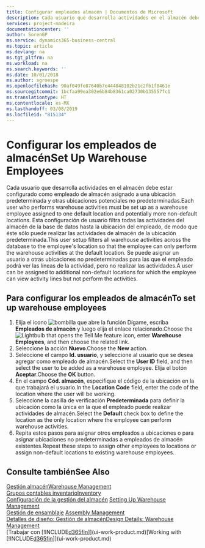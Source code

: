 ```yaml
---
title: Configurar empleados almacén | Documentos de Microsoft
description: Cada usuario que desarrolla actividades en el almacén debe estar configurado como empleado de almacén asignado a una ubicación predeterminada y otras ubicaciones potenciales no predeterminadas.
services: project-madeira
documentationcenter: ''
author: SorenGP
ms.service: dynamics365-business-central
ms.topic: article
ms.devlang: na
ms.tgt_pltfrm: na
ms.workload: na
ms.search.keywords: ''
ms.date: 10/01/2018
ms.author: sgroespe
ms.openlocfilehash: 90af049fe87640b7e444848102b21c2fb1f8461e
ms.sourcegitcommit: 1bcfaa99ea302e6b84b8361ca02730b135557fc1
ms.translationtype: HT
ms.contentlocale: es-MX
ms.lasthandoff: 03/08/2019
ms.locfileid: "815134"
---
```

# <a name="set-up-warehouse-employees"></a><span data-ttu-id="b46f2-103">Configurar los empleados de almacén</span><span class="sxs-lookup"><span data-stu-id="b46f2-103">Set Up Warehouse Employees</span></span>
<span data-ttu-id="b46f2-104">Cada usuario que desarrolla actividades en el almacén debe estar configurado como empleado de almacén asignado a una ubicación predeterminada y otras ubicaciones potenciales no predeterminadas.</span><span class="sxs-lookup"><span data-stu-id="b46f2-104">Each user who performs warehouse activities must be set up as a warehouse employee assigned to one default location and potentially more non-default locations.</span></span> <span data-ttu-id="b46f2-105">Esta configuración de usuario filtra todas las actividades del almacén de la base de datos hasta la ubicación del empleado, de modo que éste sólo puede realizar las actividades de almacén de la ubicación predeterminada.</span><span class="sxs-lookup"><span data-stu-id="b46f2-105">This user setup filters all warehouse activities across the database to the employee's location so that the employee can only perform the warehouse activities at the default location.</span></span> <span data-ttu-id="b46f2-106">Se puede asignar un usuario a otras ubicaciones no predeterminadas para las que el empleado podrá ver las líneas de la actividad, pero no realizar las actividades.</span><span class="sxs-lookup"><span data-stu-id="b46f2-106">A user can be assigned to additional non-default locations for which the employee can view activity lines but not perform the activities.</span></span>

## <a name="to-set-up-warehouse-employees"></a><span data-ttu-id="b46f2-107">Para configurar los empleados de almacén</span><span class="sxs-lookup"><span data-stu-id="b46f2-107">To set up warehouse employees</span></span>  
1.  <span data-ttu-id="b46f2-108">Elija el icono ![bombilla que abre la función Dígame](media/ui-search/search_small.png "Dígame que desea hacer"), escriba **Empleados de almacén** y luego elija el enlace relacionado.</span><span class="sxs-lookup"><span data-stu-id="b46f2-108">Choose the ![Lightbulb that opens the Tell Me feature](media/ui-search/search_small.png "Tell me what you want to do") icon, enter **Warehouse Employees**, and then choose the related link.</span></span>  
2. <span data-ttu-id="b46f2-109">Seleccione la acción **Nuevo**.</span><span class="sxs-lookup"><span data-stu-id="b46f2-109">Choose the **New** action.</span></span>  
3. <span data-ttu-id="b46f2-110">Seleccione el campo **Id. usuario**, y seleccione al usuario que se desea agregar como empleado de almacén.</span><span class="sxs-lookup"><span data-stu-id="b46f2-110">Select the **User ID** field, and then select the user to be added as a warehouse employee.</span></span> <span data-ttu-id="b46f2-111">Elija el botón **Aceptar**.</span><span class="sxs-lookup"><span data-stu-id="b46f2-111">Choose the **OK** button.</span></span>  
6.  <span data-ttu-id="b46f2-112">En el campo **Cód. almacén**, especifique el código de la ubicación en la que trabajará el usuario.</span><span class="sxs-lookup"><span data-stu-id="b46f2-112">In the **Location Code** field, enter the code of the location where the user will be working.</span></span>  
7.  <span data-ttu-id="b46f2-113">Seleccione la casilla de verificación **Predeterminada** para definir la ubicación como la única en la que el empleado puede realizar actividades de almacén.</span><span class="sxs-lookup"><span data-stu-id="b46f2-113">Select the **Default** check box to define the location as the only location where the employee can perform warehouse activities.</span></span>  
8.  <span data-ttu-id="b46f2-114">Repita estos pasos para asignar otros empleados a ubicaciones o para asignar ubicaciones no predeterminadas a empleados de almacén existentes.</span><span class="sxs-lookup"><span data-stu-id="b46f2-114">Repeat these steps to assign other employees to locations or assign non-default locations to existing warehouse employees.</span></span>  

## <a name="see-also"></a><span data-ttu-id="b46f2-115">Consulte también</span><span class="sxs-lookup"><span data-stu-id="b46f2-115">See Also</span></span>  
[<span data-ttu-id="b46f2-116">Gestión almacén</span><span class="sxs-lookup"><span data-stu-id="b46f2-116">Warehouse Management</span></span>](warehouse-manage-warehouse.md)  
[<span data-ttu-id="b46f2-117">Grupos contables inventario</span><span class="sxs-lookup"><span data-stu-id="b46f2-117">Inventory</span></span>](inventory-manage-inventory.md)  
<span data-ttu-id="b46f2-118">[Configuración de la gestión del almacén](warehouse-setup-warehouse.md)   </span><span class="sxs-lookup"><span data-stu-id="b46f2-118">[Setting Up Warehouse Management](warehouse-setup-warehouse.md)   </span></span>  
<span data-ttu-id="b46f2-119">[Gestión de ensamblaje](assembly-assemble-items.md)  </span><span class="sxs-lookup"><span data-stu-id="b46f2-119">[Assembly Management](assembly-assemble-items.md)  </span></span>  
[<span data-ttu-id="b46f2-120">Detalles de diseño: Gestión de almacén</span><span class="sxs-lookup"><span data-stu-id="b46f2-120">Design Details: Warehouse Management</span></span>](design-details-warehouse-management.md)  
<span data-ttu-id="b46f2-121">[Trabajar con [!INCLUDE[d365fin](includes/d365fin_md.md)]](ui-work-product.md)</span><span class="sxs-lookup"><span data-stu-id="b46f2-121">[Working with [!INCLUDE[d365fin](includes/d365fin_md.md)]](ui-work-product.md)</span></span>  
